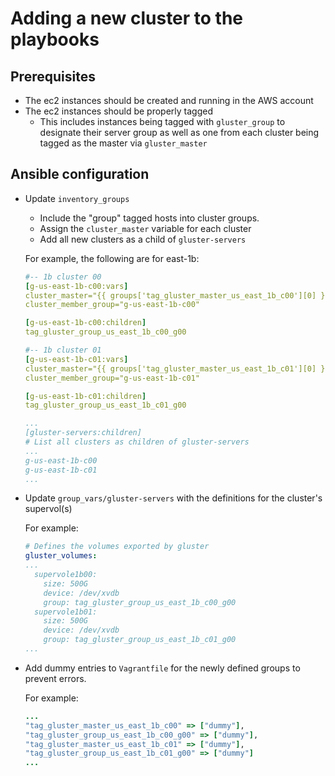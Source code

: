 # Adding a new cluster to the playbooks

## Prerequisites
- The ec2 instances should be created and running in the AWS account
- The ec2 instances should be properly tagged
  - This includes instances being tagged with `gluster_group` to designate their
    server group as well as one from each cluster being tagged as the master via
    `gluster_master`

## Ansible configuration

- Update `inventory_groups`
  - Include the "group" tagged hosts into cluster groups.
  - Assign the `cluster_master` variable for each cluster
  - Add all new clusters as a child of `gluster-servers`

  For example, the following are for east-1b:
  ```yaml
  #-- 1b cluster 00
  [g-us-east-1b-c00:vars]
  cluster_master="{{ groups['tag_gluster_master_us_east_1b_c00'][0] }}"
  cluster_member_group="g-us-east-1b-c00"

  [g-us-east-1b-c00:children]
  tag_gluster_group_us_east_1b_c00_g00

  #-- 1b cluster 01
  [g-us-east-1b-c01:vars]
  cluster_master="{{ groups['tag_gluster_master_us_east_1b_c01'][0] }}"
  cluster_member_group="g-us-east-1b-c01"

  [g-us-east-1b-c01:children]
  tag_gluster_group_us_east_1b_c01_g00

  ...
  [gluster-servers:children]
  # List all clusters as children of gluster-servers
  ...
  g-us-east-1b-c00
  g-us-east-1b-c01
  ...
  ```

- Update `group_vars/gluster-servers` with the definitions for the cluster's
  supervol(s)

  For example:
  ```yaml
  # Defines the volumes exported by gluster
  gluster_volumes:
  ...
    supervole1b00:
      size: 500G
      device: /dev/xvdb
      group: tag_gluster_group_us_east_1b_c00_g00
    supervole1b01:
      size: 500G
      device: /dev/xvdb
      group: tag_gluster_group_us_east_1b_c01_g00
  ...
  ```

- Add dummy entries to `Vagrantfile` for the newly defined groups to prevent
  errors.

  For example:
  ```ruby
  ...
  "tag_gluster_master_us_east_1b_c00" => ["dummy"],
  "tag_gluster_group_us_east_1b_c00_g00" => ["dummy"],
  "tag_gluster_master_us_east_1b_c01" => ["dummy"],
  "tag_gluster_group_us_east_1b_c01_g00" => ["dummy"]
  ...
  ```
